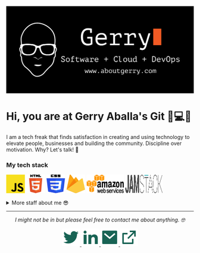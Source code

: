 <img src="https://github.com/Gerry-Aballa/Gerry-Aballa/blob/main/readmefiles/gitbanner.svg" alt="Banner image">

# Hi, you are at Gerry Aballa's Git :wave::computer::iphone:

I am a tech freak that finds satisfaction in creating and using technology to elevate people, businesses and building the community. Discipline over motivation. Why? Let's talk! :speech_balloon:

### My tech stack
<img src="https://github.com/Gerry-Aballa/Gerry-Aballa/blob/main/readmefiles/techstack/javascript.svg" alt="Javascript" width="50" height="50">    <img src="https://github.com/Gerry-Aballa/Gerry-Aballa/blob/main/readmefiles/techstack/html5.svg" alt="Html5" width="50" height="50">    <img src="https://github.com/Gerry-Aballa/Gerry-Aballa/blob/main/readmefiles/techstack/css3.svg" alt="CSS3" width="50" height="50">    <img src="https://github.com/Gerry-Aballa/Gerry-Aballa/blob/main/readmefiles/techstack/firebase.svg" alt="Firebase" width="50" height="50">    <img src="https://github.com/Gerry-Aballa/Gerry-Aballa/blob/main/readmefiles/techstack/aws.svg" alt="aws" width="100" height="50">    <img src="https://github.com/Gerry-Aballa/Gerry-Aballa/blob/main/readmefiles/techstack/jamstack.svg" alt="Jamstack" width="100" height="50">


<details>
	<summary>More staff about me 😎</summary>
    <br>
    <p>
        <i>Alexa, give me a beat 🎶</i>
    </p>
    	- I create content about my tech obsessions ✍️ <br>
	- All work and no play makes Gerry a dull guy 😂 <br>
	- Discipline will take you places that motivation can not 🌎 <br>
</details>

<hr> 

<p align="center">
    <i>I might not be in but please feel free to contact me about anything. 🤓 </i>
    <p align="center">
        <a href="" alt="Twitter"><img src="https://github.com/Gerry-Aballa/Gerry-Aballa/blob/main/readmefiles/twitter-fill.svg"</a>
        <a href="" alt="Linkedin"><img src="https://github.com/Gerry-Aballa/Gerry-Aballa/blob/main/readmefiles/linkedin-fill.svg"</a>
        <a href="" alt="E-Mail"><img src="https://github.com/Gerry-Aballa/Gerry-Aballa/blob/main/readmefiles/mail-fill.svg"</a>
        <a href="" alt="My Site"><img src="https://github.com/Gerry-Aballa/Gerry-Aballa/blob/main/readmefiles/external-link-line.svg"</a>
    </p>
</p>
